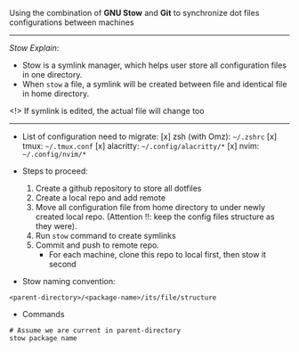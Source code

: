 Using the combination of **GNU Stow** and **Git** to synchronize dot files configurations between machines

---
_Stow Explain_:
* Stow is a symlink manager, which helps user store all configuration files in one directory.
* When `stow` a file, a symlink will be created between file and identical file in home directory.

<!> If symlink is edited, the actual file will change too

---

* List of configuration need to migrate:
[x] zsh (with Omz): `~/.zshrc`
[x] tmux: `~/.tmux.conf`
[x] alacritty: `~/.config/alacritty/*`
[x] nvim: `~/.config/nvim/*`

* Steps to proceed:
    1. Create a github repository to store all dotfiles
    2. Create a local repo and add remote 
    3. Move all configuration file from home directory to under newly created local repo. (Attention !!: keep the config files structure as they were).
    4. Run `stow` command to create symlinks
    5. Commit and push to remote repo.
        + For each machine, clone this repo to local first, then stow it second

* Stow naming convention:
```text
<parent-directory>/<package-name>/its/file/structure
```

* Commands
```shell
# Assume we are current in parent-directory
stow package name
```
